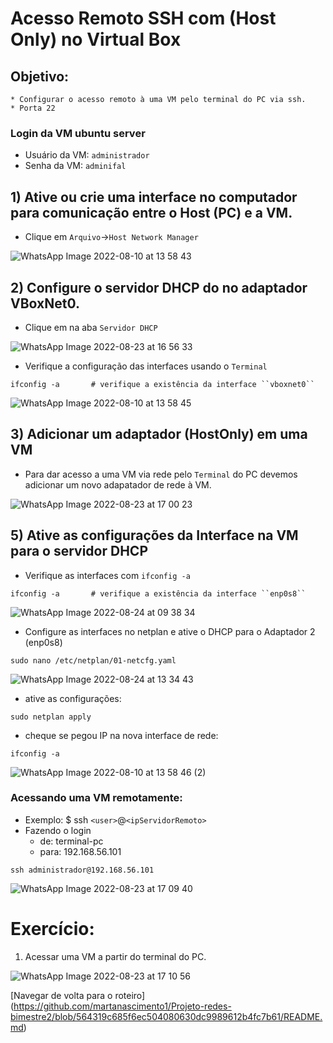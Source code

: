 # Acesso Remoto SSH com (Host Only) no Virtual Box

## Objetivo:
    * Configurar o acesso remoto à uma VM pelo terminal do PC via ssh.
    * Porta 22

### Login da VM ubuntu server

* Usuário da VM: ``administrador``
* Senha da VM: ``adminifal``

## 1) Ative ou crie uma interface no computador para comunicação entre o Host (PC) e a VM. 

* Clique em ``Arquivo``->``Host Network Manager``


![WhatsApp Image 2022-08-10 at 13 58 43](https://user-images.githubusercontent.com/103062784/184415886-6056b095-4b09-4986-9e71-570c63b5fa35.jpeg)



## 2) Configure o servidor DHCP do no adaptador VBoxNet0. 

* Clique em na aba ``Servidor DHCP``

![WhatsApp Image 2022-08-23 at 16 56 33](https://user-images.githubusercontent.com/103062784/186419341-e45ce1db-5d48-4eff-a72a-a51f95bb3704.jpeg)


* Verifique a configuração das interfaces usando o ``Terminal``

```shell
ifconfig -a       # verifique a existência da interface ``vboxnet0``
```

![WhatsApp Image 2022-08-10 at 13 58 45](https://user-images.githubusercontent.com/103062784/184416421-7dfab9c4-ebea-4867-8904-62c1922f0670.jpeg)

## 3) Adicionar um adaptador (HostOnly) em uma VM

* Para dar acesso a uma VM via rede pelo ``Terminal`` do PC devemos adicionar um novo adapatador de rede à VM.


![WhatsApp Image 2022-08-23 at 17 00 23](https://user-images.githubusercontent.com/103062784/186419548-2bdd195e-446d-4331-879e-aaa883eaf6cc.jpeg)



## 5) Ative as configurações da Interface na VM para o servidor DHCP

* Verifique as interfaces com ``ifconfig -a``

```shell
ifconfig -a       # verifique a existência da interface ``enp0s8``
```

![WhatsApp Image 2022-08-24 at 09 38 34](https://user-images.githubusercontent.com/103062784/186420423-6a0fc045-05e3-4c70-ac19-2b504603caaa.jpeg)

* Configure as interfaces no netplan e ative o DHCP para o Adaptador 2 (enp0s8)

```shell
sudo nano /etc/netplan/01-netcfg.yaml
```

![WhatsApp Image 2022-08-24 at 13 34 43](https://user-images.githubusercontent.com/103062784/186473822-64fab47f-8797-401a-9c02-8b565ab63680.jpeg)


* ative as configurações:

```shell
sudo netplan apply
```

* cheque se pegou IP na nova interface de rede:

```shell
ifconfig -a
```
![WhatsApp Image 2022-08-10 at 13 58 46 (2)](https://user-images.githubusercontent.com/103062784/184417752-fcdb1edc-10c9-4c46-a170-6b52aa28229b.jpeg)


### Acessando uma VM remotamente:

* Exemplo: $ ssh ``<user>``@``<ipServidorRemoto>``
* Fazendo o login 
   * de: terminal-pc
   * para: 192.168.56.101

```shell
ssh administrador@192.168.56.101
```
![WhatsApp Image 2022-08-23 at 17 09 40](https://user-images.githubusercontent.com/103062784/186421408-571f0b5e-cb87-466a-bfa7-2c1200f03dfd.jpeg)




# Exercício:

1) Acessar uma VM a partir do terminal do PC.


![WhatsApp Image 2022-08-23 at 17 10 56](https://user-images.githubusercontent.com/103062784/186421483-446d70c9-33c1-40f5-b462-465b459b107a.jpeg)

[Navegar de volta para o roteiro] (https://github.com/martanascimento1/Projeto-redes-bimestre2/blob/564319c685f6ec504080630dc9989612b4fc7b61/README.md)
